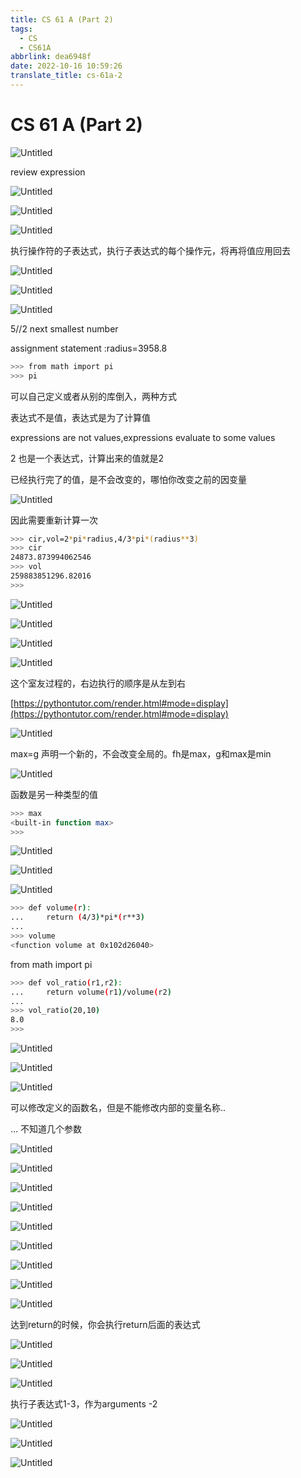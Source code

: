 ```yaml
---
title: CS 61 A (Part 2)
tags:
  - CS
  - CS61A
abbrlink: dea6948f
date: 2022-10-16 10:59:26
translate_title: cs-61a-2
---
```


# CS 61 A (Part 2)

![Untitled](https://cdn.jsdelivr.net/gh/kitety/blog_img@master/image/cs61a/2/Untitled.png)
<!-- more -->


review expression

![Untitled](https://cdn.jsdelivr.net/gh/kitety/blog_img@master/image/cs61a/2/Untitled%201.png)

![Untitled](https://cdn.jsdelivr.net/gh/kitety/blog_img@master/image/cs61a/2/Untitled%202.png)

![Untitled](https://cdn.jsdelivr.net/gh/kitety/blog_img@master/image/cs61a/2/Untitled%203.png)

 执行操作符的子表达式，执行子表达式的每个操作元，将再将值应用回去

![Untitled](https://cdn.jsdelivr.net/gh/kitety/blog_img@master/image/cs61a/2/Untitled%204.png)

![Untitled](https://cdn.jsdelivr.net/gh/kitety/blog_img@master/image/cs61a/2/Untitled%205.png)

  

![Untitled](https://cdn.jsdelivr.net/gh/kitety/blog_img@master/image/cs61a/2/Untitled%206.png)

5//2 next smallest number

assignment statement :radius=3958.8

```bash
>>> from math import pi
>>> pi
```

可以自己定义或者从别的库倒入，两种方式

表达式不是值，表达式是为了计算值

expressions are not values,expressions evaluate to some values

2 也是一个表达式，计算出来的值就是2

已经执行完了的值，是不会改变的，哪怕你改变之前的因变量

![Untitled](https://cdn.jsdelivr.net/gh/kitety/blog_img@master/image/cs61a/2/Untitled%207.png)

因此需要重新计算一次

```bash
>>> cir,vol=2*pi*radius,4/3*pi*(radius**3)
>>> cir
24873.873994062546
>>> vol
259883851296.82016
>>>
```

![Untitled](https://cdn.jsdelivr.net/gh/kitety/blog_img@master/image/cs61a/2/Untitled%208.png)

![Untitled](https://cdn.jsdelivr.net/gh/kitety/blog_img@master/image/cs61a/2/Untitled%209.png)

![Untitled](https://cdn.jsdelivr.net/gh/kitety/blog_img@master/image/cs61a/2/Untitled%2010.png)

![Untitled](https://cdn.jsdelivr.net/gh/kitety/blog_img@master/image/cs61a/2/Untitled%2011.png)

这个室友过程的，右边执行的顺序是从左到右

[https://pythontutor.com/render.html#mode=display](https://pythontutor.com/render.html#mode=display)

![Untitled](https://cdn.jsdelivr.net/gh/kitety/blog_img@master/image/cs61a/2/Untitled%2012.png)

max=g 声明一个新的，不会改变全局的。fh是max，g和max是min

![Untitled](https://cdn.jsdelivr.net/gh/kitety/blog_img@master/image/cs61a/2/Untitled%2013.png)

函数是另一种类型的值

```bash
>>> max
<built-in function max>
>>>
```

![Untitled](https://cdn.jsdelivr.net/gh/kitety/blog_img@master/image/cs61a/2/Untitled%2014.png)

 

![Untitled](https://cdn.jsdelivr.net/gh/kitety/blog_img@master/image/cs61a/2/Untitled%2015.png)

![Untitled](https://cdn.jsdelivr.net/gh/kitety/blog_img@master/image/cs61a/2/Untitled%2016.png)

```bash
>>> def volume(r):
...     return (4/3)*pi*(r**3)
...
>>> volume
<function volume at 0x102d26040>
```

from math import pi

```bash
>>> def vol_ratio(r1,r2):
...     return volume(r1)/volume(r2)
...
>>> vol_ratio(20,10)
8.0
>>>
```

![Untitled](https://cdn.jsdelivr.net/gh/kitety/blog_img@master/image/cs61a/2/Untitled%2017.png)

![Untitled](https://cdn.jsdelivr.net/gh/kitety/blog_img@master/image/cs61a/2/Untitled%2018.png)

![Untitled](https://cdn.jsdelivr.net/gh/kitety/blog_img@master/image/cs61a/2/Untitled%2019.png)

 可以修改定义的函数名，但是不能修改内部的变量名称..

… 不知道几个参数

![Untitled](https://cdn.jsdelivr.net/gh/kitety/blog_img@master/image/cs61a/2/Untitled%2020.png)

![Untitled](https://cdn.jsdelivr.net/gh/kitety/blog_img@master/image/cs61a/2/Untitled%2021.png)

![Untitled](https://cdn.jsdelivr.net/gh/kitety/blog_img@master/image/cs61a/2/Untitled%2022.png)

![Untitled](https://cdn.jsdelivr.net/gh/kitety/blog_img@master/image/cs61a/2/Untitled%2023.png)

![Untitled](https://cdn.jsdelivr.net/gh/kitety/blog_img@master/image/cs61a/2/Untitled%2024.png)

![Untitled](https://cdn.jsdelivr.net/gh/kitety/blog_img@master/image/cs61a/2/Untitled%2025.png)

![Untitled](https://cdn.jsdelivr.net/gh/kitety/blog_img@master/image/cs61a/2/Untitled%2026.png)

![Untitled](https://cdn.jsdelivr.net/gh/kitety/blog_img@master/image/cs61a/2/Untitled%2027.png)

![Untitled](https://cdn.jsdelivr.net/gh/kitety/blog_img@master/image/cs61a/2/Untitled%2028.png)

达到return的时候，你会执行return后面的表达式

![Untitled](https://cdn.jsdelivr.net/gh/kitety/blog_img@master/image/cs61a/2/Untitled%2029.png)

![Untitled](https://cdn.jsdelivr.net/gh/kitety/blog_img@master/image/cs61a/2/Untitled%2030.png)

![Untitled](https://cdn.jsdelivr.net/gh/kitety/blog_img@master/image/cs61a/2/Untitled%2031.png)

执行子表达式1-3，作为arguments -2 

 

![Untitled](https://cdn.jsdelivr.net/gh/kitety/blog_img@master/image/cs61a/2/Untitled%2032.png)

![Untitled](https://cdn.jsdelivr.net/gh/kitety/blog_img@master/image/cs61a/2/Untitled%2033.png)

![Untitled](https://cdn.jsdelivr.net/gh/kitety/blog_img@master/image/cs61a/2/Untitled%2034.png)



